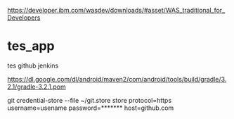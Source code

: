 
https://developer.ibm.com/wasdev/downloads/#asset/WAS_traditional_for_Developers


# tes_app
tes github jenkins



https://dl.google.com/dl/android/maven2/com/android/tools/build/gradle/3.2.1/gradle-3.2.1.pom

git credential-store --file ~/git.store store
protocol=https
username=usename
password=*******
host=github.com

